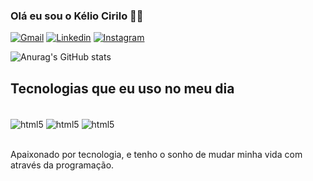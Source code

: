 
### Olá eu sou o Kélio Cirilo 🖐🏽

[![Gmail](https://img.shields.io/badge/Gmail-D14836?style=for-the-badge&logo=gmail&logoColor=white)](mailto:keliofilho12@gmail.com)
[![Linkedin](https://img.shields.io/badge/LinkedIn-0077B5?style=for-the-badge&logo=linkedin&logoColor=white)](https://www.linkedin.com/in/keliocirilo/)
[![Instagram](https://img.shields.io/badge/Instagram-E4405F?style=for-the-badge&logo=instagram&logoColor=white)](https://www.instagram.com/kelio.z/)

![Anurag's GitHub stats](https://github-readme-stats.vercel.app/api?username=KellaoDev&show_icons=true&theme=dracula)

## Tecnologias que eu uso no meu dia

<div style="display: inline_block"><br/>
    <img align="center" alt="html5" src="https://img.shields.io/badge/Java-ED8B00?style=for-the-badge&logo=openjdk&logoColor=white">
    <img align="center" alt="html5" src="https://img.shields.io/badge/Spring-6DB33F?style=for-the-badge&logo=spring&logoColor=white">
    <img align="center" alt="html5" src="https://img.shields.io/badge/Amazon_AWS-FF9900?style=for-the-badge&logo=amazonaws&logoColor=white">
</div><br/>

Apaixonado por tecnologia, e tenho o sonho de mudar minha vida com através da programação.


